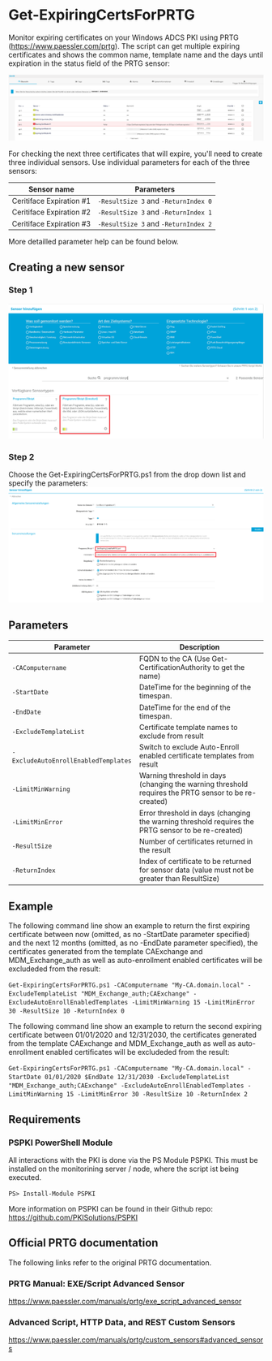 # Get-ExpiringCertsForPRTG

Monitor expiring certificates on your Windows ADCS PKI using PRTG (https://www.paessler.com/prtg). The script can get multiple expiring certificates and shows the common name, template name and the days until expiration in the status field of the PRTG sensor:

![Sensor Overview](https://github.com/michaelmiklis/Get-ExpiringCertsForPRTG/raw/assets/server-overview.PNG)

For checking the next three certificates that will expire, you'll need to create three individual sensors. Use individual parameters for each of the three sensors:

|  Sensor name  | Parameters |
| --------------| -----------|
| Ceritiface Expiration #1 |  `-ResultSize 3` and `-ReturnIndex 0`
| Ceritiface Expiration #2 |  `-ResultSize 3` and `-ReturnIndex 1`
| Ceritiface Expiration #3 |  `-ResultSize 3` and `-ReturnIndex 2`

More detailled parameter help can be found below.

## Creating a new sensor

### Step 1

![Add Sensor]( https://github.com/michaelmiklis/Get-ExpiringCertsForPRTG/raw/assets/add-sensor.PNG)

### Step 2

Choose the Get-ExpiringCertsForPRTG.ps1 from the drop down list and specify the parameters:
![Add Sensor Detail](https://github.com/michaelmiklis/Get-ExpiringCertsForPRTG/raw/assets/add-sensor-detail.PNG)

## Parameters

|  Parameter                          | Description |
| ----------------------------------- | ----------- |
`-CAComputername`                     | FQDN to the CA (Use Get-CertificationAuthority to get the name)
`-StartDate`                          | DateTime for the beginning of the timespan.
`-EndDate`                            | DateTime for the end of the timespan.
`-ExcludeTemplateList`                |  Certificate template names to exclude from result
`-ExcludeAutoEnrollEnabledTemplates`  | Switch to exclude Auto-Enroll enabled certificate templates from result
`-LimitMinWarning`                    | Warning threshold in days (changing the warning threshold requires the PRTG sensor to be re-created)
`-LimitMinError`                      | Error threshold in days (changing the warning threshold requires the PRTG sensor to be re-created)
`-ResultSize`                         | Number of certificates returned in the result
`-ReturnIndex`                        | Index of certificate to be returned for sensor data (value must not be greater than ResultSize)

## Example
The following command line show an example to return the first expiring certificate between now (omitted, as no -StartDate parameter specified) and the next 12 months (omitted, as no -EndDate parameter specified), the certificates generated from the template CAExchange and MDM_Exchange_auth as well as auto-enrollment enabled certificates will be excludeded from the result:

`Get-ExpiringCertsForPRTG.ps1 -CAComputername "My-CA.domain.local" -ExcludeTemplateList "MDM_Exchange_auth;CAExchange" -ExcludeAutoEnrollEnabledTemplates -LimitMinWarning 15 -LimitMinError 30 -ResultSize 10 -ReturnIndex 0`

The following command line show an example to return the second expiring certificate between 01/01/2020 and 12/31/2030, the certificates generated from the template CAExchange and MDM_Exchange_auth as well as auto-enrollment enabled certificates will be excludeded from the result:

`Get-ExpiringCertsForPRTG.ps1 -CAComputername "My-CA.domain.local" -StartDate 01/01/2020 $EndDate 12/31/2030 -ExcludeTemplateList "MDM_Exchange_auth;CAExchange" -ExcludeAutoEnrollEnabledTemplates -LimitMinWarning 15 -LimitMinError 30 -ResultSize 10 -ReturnIndex 2`


## Requirements

### PSPKI PowerShell Module

All interactions with the PKI is done via the PS Module PSPKI. This must be installed on the monitorining server / node, where the script ist being executed.

`PS> Install-Module PSPKI`

More information on PSPKI can be found in their Github repo:
<https://github.com/PKISolutions/PSPKI>

## Official PRTG documentation

The following links refer to the original PRTG documentation.

### PRTG Manual: EXE/Script Advanced Sensor

<https://www.paessler.com/manuals/prtg/exe_script_advanced_sensor>

### Advanced Script, HTTP Data, and REST Custom Sensors

<https://www.paessler.com/manuals/prtg/custom_sensors#advanced_sensors>